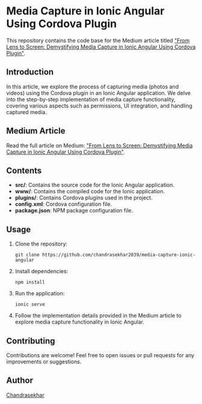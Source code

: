 # Media Capture in Ionic Angular Using Cordova Plugin

This repository contains the code base for the Medium article titled ["From Lens to Screen: Demystifying Media Capture in Ionic Angular Using Cordova Plugin"](https://medium.com/@chandrasekhar.2039/from-lens-to-screen-demystifying-media-capture-in-ionic-angular-using-cordova-plugin-cc77a8d5ed7a).

## Introduction

In this article, we explore the process of capturing media (photos and videos) using the Cordova plugin in an Ionic Angular application. We delve into the step-by-step implementation of media capture functionality, covering various aspects such as permissions, UI integration, and handling captured media.

## Medium Article

Read the full article on Medium: ["From Lens to Screen: Demystifying Media Capture in Ionic Angular Using Cordova Plugin"](https://medium.com/@chandrasekhar.2039/from-lens-to-screen-demystifying-media-capture-in-ionic-angular-using-cordova-plugin-cc77a8d5ed7a).

## Contents

- **src/**: Contains the source code for the Ionic Angular application.
- **www/**: Contains the compiled code for the Ionic application.
- **plugins/**: Contains Cordova plugins used in the project.
- **config.xml**: Cordova configuration file.
- **package.json**: NPM package configuration file.

## Usage

1. Clone the repository:

    ```
    git clone https://github.com/chandrasekhar2039/media-capture-ionic-angular
    ```

2. Install dependencies:

    ```
    npm install
    ```

3. Run the application:

    ```
    ionic serve
    ```

4. Follow the implementation details provided in the Medium article to explore media capture functionality in Ionic Angular.

## Contributing

Contributions are welcome! Feel free to open issues or pull requests for any improvements or suggestions.

## Author

[Chandrasekhar](https://medium.com/@chandrasekhar.2039)
